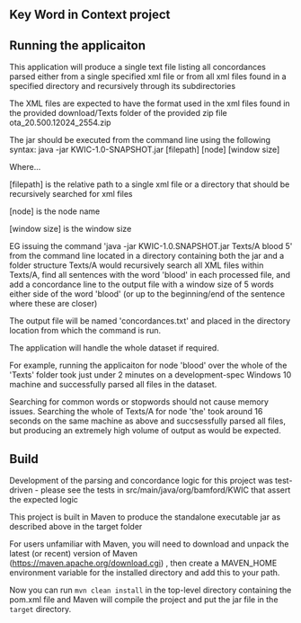 Key Word in Context project
---

Running the applicaiton
---

This application will produce a single text file listing all concordances parsed either from a single specified xml file 
or from all xml files found in a specified directory and recursively through its subdirectories

The XML files are expected to have the format used in the xml files found in the provided download/Texts folder of the provided zip file ota_20.500.12024_2554.zip 

The jar should be executed from the command line using the following syntax:
java -jar KWIC-1.0-SNAPSHOT.jar [filepath] [node] [window size]

Where... 

[filepath] is the relative path to a single xml file or a directory that should be recursively searched for xml files


[node] is the node name


[window size] is the window size

EG issuing the command 'java -jar KWIC-1.0.SNAPSHOT.jar Texts/A blood 5' from the command line located in a directory containing both the jar and a folder structure Texts/A
would recursively search all XML files within Texts/A, find all sentences with the word 'blood' in each processed file, and add a concordance line to the output file 
with a window size of 5 words either side of the word 'blood' (or up to the beginning/end of the sentence where these are closer)

The output file will be named 'concordances.txt' and placed in the directory location from which the command is run.

The application will handle the whole dataset if required.

For example, running the applicaiton for node 'blood' over the whole of the 'Texts' folder took just under 2 minutes on a development-spec Windows 10 machine
and successfully parsed all files in the dataset.

Searching for common words or stopwords should not cause memory issues.  Searching the whole of Texts/A for node 'the' took around 16 seconds on the same machine as above
and succsessfully parsed all files, but producing an extremely high volume of output as would be expected.
   
Build
---

Development of the parsing and concordance logic for this project was test-driven - please see the tests in src/main/java/org/bamford/KWIC that assert the expected logic

This project is built in Maven to produce the standalone executable jar as described above in the target folder  
   
For users unfamiliar with Maven, you will need to download and unpack the latest (or recent) version of Maven (https://maven.apache.org/download.cgi) , 
then create a MAVEN_HOME environment variable for the installed directory and add this to your path.

Now you can run `mvn clean install` in the top-level directory containing the pom.xml file and Maven will compile the project and put the jar file in the `target` directory.